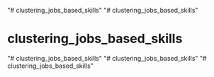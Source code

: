 "# clustering_jobs_based_skills" 
"# clustering_jobs_based_skills" 
# clustering_jobs_based_skills
"# clustering_jobs_based_skills" 
"# clustering_jobs_based_skills" 
"# clustering_jobs_based_skills" 
